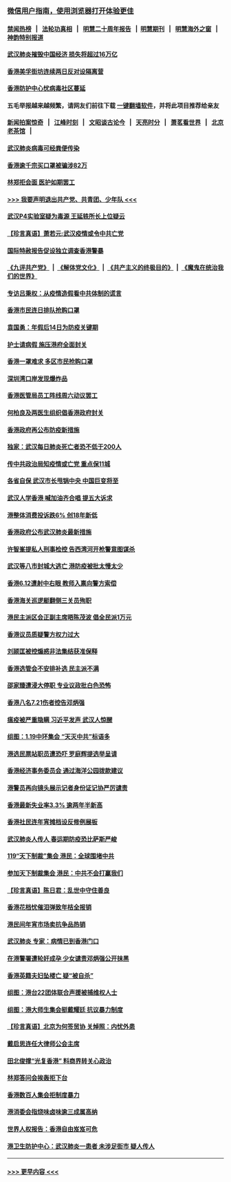 ### [微信用户指南，使用浏览器打开体验更佳](https://github.com/gfw-breaker/banned-news1/blob/master/indexes/wechat-guide.md?t=0)
#### [禁闻热榜](热点新闻.md?t=0)  &nbsp;&nbsp;|&nbsp;&nbsp; [法轮功真相](https://github.com/gfw-breaker/truth/blob/master/README.md?t=0) &nbsp;&nbsp;|&nbsp;&nbsp; [明慧二十周年报告](https://github.com/gfw-breaker/mh-reports/blob/master/README.md?t=0) &nbsp;&nbsp;|&nbsp;&nbsp;[明慧期刊](https://github.com/gfw-breaker/mh-qikan) &nbsp;&nbsp;|&nbsp;&nbsp; [明慧海外之窗](https://github.com/gfw-breaker/mh-news/blob/master/README.md?t=0) &nbsp;&nbsp;|&nbsp;&nbsp; [神韵特别报道](https://github.com/gfw-breaker/mh-news/blob/master/shenyun.md?t=0)
#### [武汉肺炎摧毁中国经济 损失将超过16万亿](../pages/nsc415/n11839723.md?t=02031155) 
#### [香港美孚街坊连续两日反对设隔离营](../pages/nsc415/n11839962.md?t=02031155) 
#### [香港防护中心忧病毒社区蔓延](../pages/nsc415/n11839933.md?t=02031155) 
#### 五毛举报越来越频繁，请网友们前往下载 [一键翻墙软件](https://github.com/gfw-breaker/ssr-accounts)，并将此项目推荐给亲友
#### [新闻拍案惊奇](https://github.com/gfw-breaker/banned-news1/blob/master/pages/link4.md) &nbsp;&nbsp;|&nbsp;&nbsp; [江峰时刻](https://github.com/gfw-breaker/banned-news1/blob/master/pages/link4.md) &nbsp;&nbsp;|&nbsp;&nbsp; [文昭谈古论今](https://github.com/gfw-breaker/banned-news1/blob/master/pages/link4.md) &nbsp;&nbsp;|&nbsp;&nbsp; [天亮时分](https://github.com/gfw-breaker/banned-news1/blob/master/pages/link4.md) &nbsp;&nbsp;|&nbsp;&nbsp; [萧茗看世界](https://github.com/gfw-breaker/banned-news1/blob/master/pages/link4.md) &nbsp;&nbsp;|&nbsp;&nbsp; [北京老茶馆](https://github.com/gfw-breaker/banned-news1/blob/master/pages/link4.md) &nbsp;&nbsp;|&nbsp;&nbsp; 
#### [武汉肺炎病毒可经粪便传染](../pages/nsc415/n11839939.md?t=02031155) 
#### [香港逾千宗买口罩被骗涉82万](../pages/nsc415/n11839914.md?t=02031155) 
#### [林郑拒会面 医护如期罢工](../pages/nsc415/n11839892.md?t=02031155) 
#### [>>> 我要声明退出共产党、共青团、少年队 <<<](https://github.com/begood0513/goodnews/blob/master/quit/letter.md) 
#### [武汉P4实验室疑为毒源 王延轶所长上位疑云](../pages/nsc415/n11835543.md?t=02031155) 
#### [【珍言真语】萧若元:武汉疫情或令中共亡党](../pages/nsc415/n11829394.md?t=02031155) 
#### [国际特赦报告促设独立调查香港警暴](../pages/nsc415/n11833845.md?t=02031155) 
#### [《九评共产党》](https://github.com/begood0513/9ping.md/blob/master/README.md) &nbsp;|&nbsp; [《解体党文化》](../../../../jtdwh.md/blob/master/README.md)  &nbsp;|&nbsp; [《共产主义的终极目的》](../../../../gczydzjmd.md/blob/master/README.md) &nbsp;|&nbsp; [《魔鬼在统治我们的世界》](../../../../mgztzwmdsj.md/blob/master/README.md) 
#### [专访吕秉权：从疫情造假看中共体制的谎言](../pages/nsc415/n11833813.md?t=02031155) 
#### [香港市民连日排队抢购口罩](../pages/nsc415/n11833794.md?t=02031155) 
#### [袁国勇：年假后14日为防疫关键期](../pages/nsc415/n11831088.md?t=02031155) 
#### [护士请病假 施压港府全面封关](../pages/nsc415/n11831030.md?t=02031155) 
#### [香港一罩难求 多区市民抢购口罩](../pages/nsc415/n11831002.md?t=02031155) 
#### [深圳湾口岸发现爆炸品](../pages/nsc415/n11828802.md?t=02031155) 
#### [香港医管局员工阵线周六动议罢工](../pages/nsc415/n11828762.md?t=02031155) 
#### [何柏良及两医生组织倡香港政府封关](../pages/nsc415/n11828749.md?t=02031155) 
#### [香港政府再公布防疫新措施](../pages/nsc415/n11828716.md?t=02031155) 
#### [独家：武汉每日肺炎死亡者恐不低于200人](../pages/nsc415/n11828240.md?t=02031155) 
#### [传中共政治局知疫情或亡党 重点保11城](../pages/nsc415/n11828145.md?t=02031155) 
#### [各省自保 武汉市长甩锅中央 中国巨变将至](../pages/nsc415/n11828021.md?t=02031155) 
#### [武汉人学香港 喊加油齐合唱 提五大诉求](../pages/nsc415/n11827046.md?t=02031155) 
#### [港整体消费投诉跌6% 创18年新低](../pages/nsc415/n11817280.md?t=02031155) 
#### [香港政府公布武汉肺炎最新措施](../pages/nsc415/n11817152.md?t=02031155) 
#### [许智峯提私人刑事检控 告西湾河开枪警意图谋杀](../pages/nsc415/n11817132.md?t=02031155) 
#### [武汉等八市封城大逃亡 港防疫被批太慢太少](../pages/nsc415/n11817058.md?t=02031155) 
#### [香港6.12遭射中右眼 教师入禀向警方索偿](../pages/nsc415/n11814678.md?t=02031155) 
#### [香港海关巡逻艇翻侧三关员殉职](../pages/nsc415/n11814604.md?t=02031155) 
#### [港民主派区会正副主席晤陈茂波 倡全民派1万元](../pages/nsc415/n11814582.md?t=02031155) 
#### [香港议员质疑警方权力过大](../pages/nsc415/n11814560.md?t=02031155) 
#### [刘颕匡被控煽惑非法集结获准保释](../pages/nsc415/n11811727.md?t=02031155) 
#### [香港选管会不安排补选 民主派不满](../pages/nsc415/n11811691.md?t=02031155) 
#### [邵家臻遭浸大停职 专业议政批白色恐怖](../pages/nsc415/n11811670.md?t=02031155) 
#### [香港八名7.21伤者控告邓炳强](../pages/nsc415/n11811623.md?t=02031155) 
#### [瘟疫被严重隐瞒 习近平发声 武汉人惊醒](../pages/nsc415/n11811186.md?t=02031155) 
#### [组图：1.19中环集会 “天灭中共”标语多](../pages/nsc415/n11809514.md?t=02031155) 
#### [港选民票站职员遭恐吓 罗庭辉提选举呈请](../pages/nsc415/n11808914.md?t=02031155) 
#### [香港经济事务委员会 通过海洋公园拨款建议](../pages/nsc415/n11808906.md?t=02031155) 
#### [港警员再向镜头展示记者身份证记协严厉谴责](../pages/nsc415/n11808888.md?t=02031155) 
#### [香港最新失业率3.3% 逾两年半新高](../pages/nsc415/n11808887.md?t=02031155) 
#### [香港社民连年宵摊档设反修例展板](../pages/nsc415/n11808857.md?t=02031155) 
#### [武汉肺炎人传人 春运期防疫恐比萨斯严峻](../pages/nsc415/n11808739.md?t=02031155) 
#### [119“天下制裁”集会 港民：全球围堵中共](../pages/nsc415/n11806318.md?t=02031155) 
#### [参加天下制裁集会 港民：中共不会打赢我们](../pages/nsc415/n11806596.md?t=02031155) 
#### [【珍言真语】陈日君：乱世中守住善良](../pages/nsc415/n11806247.md?t=02031155) 
#### [香港花档忧催泪弹致年桔全报销](../pages/nsc415/n11806130.md?t=02031155) 
#### [港民间年宵市场卖抗争品热销](../pages/nsc415/n11806073.md?t=02031155) 
#### [武汉肺炎 专家：病情已到香港门口](../pages/nsc415/n11806020.md?t=02031155) 
#### [在港警署遭轮奸成孕 少女谴责邓炳强公开抹黑](../pages/nsc415/n11805981.md?t=02031155) 
#### [香港英籍夫妇坠楼亡 疑“被自杀”](../pages/nsc415/n11805937.md?t=02031155) 
#### [组图：港台22团体联合声援被捕维权人士](../pages/nsc415/n11801834.md?t=02031155) 
#### [组图：港大师生集会挺戴耀廷 抗议暴力制度](../pages/nsc415/n11799298.md?t=02031155) 
#### [【珍言真语】北京为何签贸协 关焯照：内忧外患](../pages/nsc415/n11799790.md?t=02031155) 
#### [戴启思连任大律师公会主席](../pages/nsc415/n11799306.md?t=02031155) 
#### [田北俊撑“光复香港” 料商界转关心政治](../pages/nsc415/n11799287.md?t=02031155) 
#### [林郑答问会挨轰拒下台](../pages/nsc415/n11799261.md?t=02031155) 
#### [香港数百人集会拒制度暴力](../pages/nsc415/n11796941.md?t=02031155) 
#### [港消委会指烧味卤味逾三成属高纳](../pages/nsc415/n11796815.md?t=02031155) 
#### [世界人权报告：香港自由岌岌可危](../pages/nsc415/n11796873.md?t=02031155) 
#### [港卫生防护中心：武汉肺炎一患者 未涉足街市 疑人传人](../pages/nsc415/n11796789.md?t=02031155) 

----
#### [ >>> 更早内容 <<< ](../indexes/nsc415-earlier.md)
